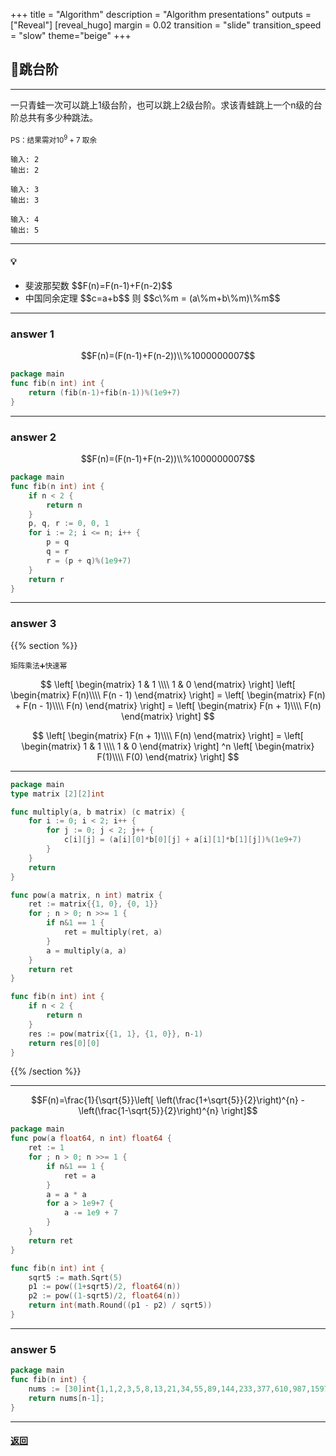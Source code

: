 +++
title = "Algorithm"
description = "Algorithm presentations"
outputs = ["Reveal"]
[reveal_hugo]
margin = 0.02
transition = "slide"
transition_speed = "slow"
theme="beige"
+++

## 🐸跳台阶

---

一只青蛙一次可以跳上1级台阶，也可以跳上2级台阶。求该青蛙跳上一个n级的台阶总共有多少种跳法。
<br><br>
<small>PS：结果需对$10^{9}+7$ 取余</small>

```
输入: 2
输出: 2
```
```
输入: 3
输出: 3
```
```
输入: 4
输出: 5
```

---
#### 💡

<ul>
  <li class="fragment fade-in">斐波那契数 $$F(n)=F(n-1)+F(n-2)$$</li>
  <li class="fragment fade-in">中国同余定理 $$c=a+b$$ 则 $$c\%m = (a\%m+b\%m)\%m$$</li>
</ul>


---

### answer 1

$$F(n)=(F(n-1)+F(n-2))\\%1000000007$$

```go
package main
func fib(n int) int {
    return (fib(n-1)+fib(n-1))%(1e9+7)
}
```

---

### answer 2

$$F(n)=(F(n-1)+F(n-2))\\%1000000007$$

```go
package main
func fib(n int) int {
    if n < 2 {
        return n
    }
    p, q, r := 0, 0, 1
    for i := 2; i <= n; i++ {
        p = q
        q = r
        r = (p + q)%(1e9+7)
    }
    return r
}
```

---

### answer 3

{{% section %}}

<small>矩阵乘法➕快速幂</small>

$$
\left[
\begin{matrix}
1 & 1 \\\\
1 & 0
\end{matrix}
\right]
\left[
\begin{matrix}
F(n)\\\\
F(n - 1)
\end{matrix}
\right] =
\left[
\begin{matrix}
F(n) + F(n - 1)\\\\
F(n)
\end{matrix}
\right] =
\left[
\begin{matrix}
F(n + 1)\\\\
F(n)
\end{matrix}
\right]
$$

$$
\left[
\begin{matrix}
F(n + 1)\\\\
F(n)
\end{matrix}
\right] =
\left[
\begin{matrix}
1 & 1 \\\\
1 & 0
\end{matrix}
\right] ^n
\left[
\begin{matrix}
F(1)\\\\
F(0)
\end{matrix}
\right]
$$

---

```go
package main
type matrix [2][2]int

func multiply(a, b matrix) (c matrix) {
	for i := 0; i < 2; i++ {
		for j := 0; j < 2; j++ {
			c[i][j] = (a[i][0]*b[0][j] + a[i][1]*b[1][j])%(1e9+7)
		}
	}
	return
}

func pow(a matrix, n int) matrix {
	ret := matrix{{1, 0}, {0, 1}}
	for ; n > 0; n >>= 1 {
		if n&1 == 1 {
			ret = multiply(ret, a)
		}
		a = multiply(a, a)
	}
	return ret
}

func fib(n int) int {
	if n < 2 {
		return n
	}
	res := pow(matrix{{1, 1}, {1, 0}}, n-1)
	return res[0][0]
}
```
{{% /section %}}

---


$$F(n)=\frac{1}{\sqrt{5}}\left[ \left(\frac{1+\sqrt{5}}{2}\right)^{n} - \left(\frac{1-\sqrt{5}}{2}\right)^{n} \right]$$

```go
package main
func pow(a float64, n int) float64 {
	ret := 1
	for ; n > 0; n >>= 1 {
		if n&1 == 1 {
			ret = a
		}
		a = a * a
		for a > 1e9+7 {
			a -= 1e9 + 7
		}
	}
	return ret
}

func fib(n int) int {
    sqrt5 := math.Sqrt(5)
    p1 := pow((1+sqrt5)/2, float64(n))
    p2 := pow((1-sqrt5)/2, float64(n))
    return int(math.Round((p1 - p2) / sqrt5))
}
```

---

### answer 5

```go
package main
func fib(n int) {
	nums := [30]int{1,1,2,3,5,8,13,21,34,55,89,144,233,377,610,987,1597,2584,4181,6765,10946,17711,28657,46368,75025,121393,196418,317811,514229,832040};
	return nums[n-1];
}
```

---

#### [返回](/#/8)


